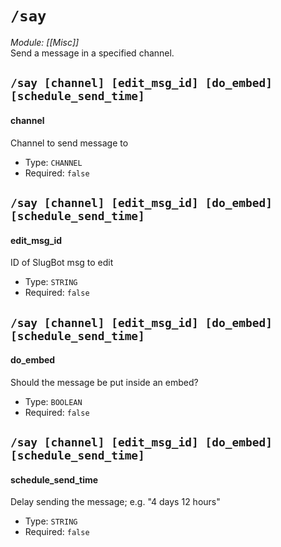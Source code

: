 # `/say`
*Module: [[Misc]]*<br>
Send a message in a specified channel.
## `/say [channel] [edit_msg_id] [do_embed] [schedule_send_time]`
#### channel
Channel to send message to
- Type: `CHANNEL`
- Required: `false`
## `/say [channel] [edit_msg_id] [do_embed] [schedule_send_time]`
#### edit_msg_id
ID of SlugBot msg to edit
- Type: `STRING`
- Required: `false`
## `/say [channel] [edit_msg_id] [do_embed] [schedule_send_time]`
#### do_embed
Should the message be put inside an embed?
- Type: `BOOLEAN`
- Required: `false`
## `/say [channel] [edit_msg_id] [do_embed] [schedule_send_time]`
#### schedule_send_time
Delay sending the message; e.g. "4 days 12 hours"
- Type: `STRING`
- Required: `false`